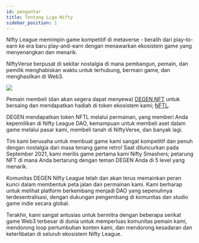 ```yaml
---
id: pengantar
title: Tentang Liga Nifty
sidebar_position: 1
---
```


Nifty League memimpin game kompetitif di metaverse - beralih dari play-to-earn ke era baru play-and-earn dengan menawarkan ekosistem game yang menyenangkan dan menarik.

NiftyVerse berpusat di sekitar nostalgia di mana pembangun, pemain, dan pemilik menghabiskan waktu untuk terhubung, bermain game, dan menghasilkan di Web3.

![](/img/story.gif)

Pemain membeli (dan akan segera dapat menyewa) [DEGEN NFT](https://opensea.io/collection/niftydegen) untuk bersaing dan mendapatkan hadiah di token ekosistem kami; [NFTL](https://www.coingecko.com/en/coins/nifty-league).

DEGEN mendapatkan token NFTL melalui permainan, yang memberi Anda kepemilikan di Nifty League DAO, kemampuan untuk membeli aset dalam game melalui pasar kami, membeli tanah di NiftyVerse, dan banyak lagi.

Tim kami berusaha untuk membuat game kami sangat kompetitif dan penuh dengan nostalgia dari masa tenang game retro! Saat diluncurkan pada September 2021, kami merilis game pertama kami Nifty Smashers; petarung NFT di mana Anda bertarung dengan teman DEGEN Anda di 5 level yang menarik.

Komunitas DEGEN Nifty League telah dan akan terus memainkan peran kunci dalam membentuk peta jalan dan permainan kami. Kami berharap untuk melihat platform berkembang menjadi DAO yang sepenuhnya terdesentralisasi, dengan dukungan pengembang di komunitas dan studio game indie secara global.

Terakhir, kami sangat antusias untuk bermitra dengan beberapa serikat game Web3 terbesar di dunia untuk memperluas komunitas pemain kami, mendorong loop pertumbuhan konten kami, dan mendorong kesadaran dan keterlibatan di seluruh ekosistem Nifty League.
